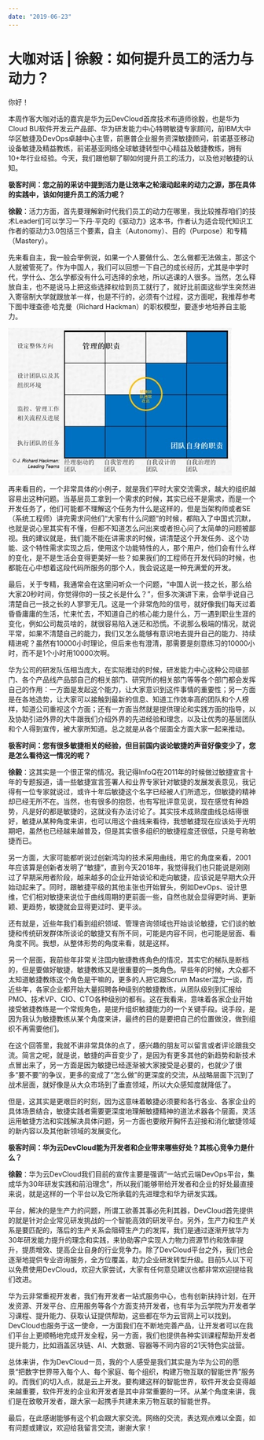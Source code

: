 ```yaml
---
date: "2019-06-23"
---  
```

      
# 大咖对话 | 徐毅：如何提升员工的活力与动力？
你好！

本周作客大咖对话的嘉宾是华为云DevCloud首席技术布道师徐毅，也是华为Cloud BU软件开发云产品部、华为研发能力中心特聘敏捷专家顾问，前IBM大中华区敏捷及DevOps卓越中心主管，前惠普企业服务资深敏捷顾问，前诺基亚移动设备敏捷及精益教练，前诺基亚网络全球敏捷转型中心精益及敏捷教练，拥有10+年行业经验。今天，我们跟他聊了聊如何提升员工的活力，以及他对敏捷的认知。

**极客时间：您之前的采访中提到活⼒是让效率之轮滚动起来的动力之源，那在具体的实践中，该如何提升员工的活力呢？**

**徐毅**：活力方面，首先要理解新时代我们员工的动力在哪里，我比较推荐咱们的技术Leader们可以学习一下丹·平克的《驱动力》这本书，作者认为适合现代知识工作者的驱动力3.0包括三个要素，自主（Autonomy）、目的（Purpose）和专精（Mastery）。

先来看自主，我一般会举例说，如果一个人要做什么、怎么做都无法做主，那这个人就被管死了。作为中国人，我们可以回想一下自己的成长经历，尤其是中学时代，学什么、怎么学都没有什么可选择的余地，所以逃课的人很多。当然，怎么释放自主，也不是说马上把这些选择权给到员工就行了，就好比前面这些学生突然进入寄宿制大学就跟放羊一样，也是不行的，必须有个过程，这方面呢，我推荐参考下图中理查德·哈克曼（Richard Hackman）的职权模型，要逐步地培养自主能力。

<!-- [[[read_end]]] -->

![](./httpsstatic001geekbangorgresourceimage937d934d627a9b16f8043d5ed0d20831a97d.jpg)

再来看目的，一个非常具体的小例子，就是我们平时大家交流需求，越大的组织越容易出这种问题。当基层员工拿到一个需求的时候，其实已经不是需求，而是一个开发任务了，他们可能都不理解这个任务为什么是这样的，但是当架构师或者SE（系统工程师）讲完需求问他们“大家有什么问题”的时候，都陷入了中国式沉默，也就是说心里其实有不懂，但都不知道怎么问出来或者担心问了太简单的问题被鄙视。我的建议就是，我们能不能在讲需求的时候，讲清楚这个开发任务、这个功能、这个特性需求实现之后，使用这个功能特性的人，那个用户，他们会有什么样的变化，是不是生活会变得更美好一些？如果我们的工程师在开发代码的时候，也都能在心中想着这段代码所服务的那个人，我会说这是一种充满爱的开发。

最后，关于专精，我通常会在这里问听众一个问题，“中国人说一技之长，那么给大家20秒时间，你觉得你的一技之长是什么？”，但多次演讲下来，会举手说自己清楚自己一技之长的人寥寥无几。这是一个非常危险的信号，就好像我们每天过着昏昏庸庸的生活，忙来忙去，不知道自己的核心能力是什么，万一遇到职业生涯的变化，例如公司裁员啥的，就很容易陷入迷茫和恐慌。不说那么极端的情况，就说平常，如果不清楚自己的能力，我们又怎么能够有意识地去提升自己的能力、持续精进呢？虽然有10000小时理论，但后来也有澄清，那需要是刻意练习的10000小时，而不是1个小时用10000次啊。

华为公司的研发队伍相当庞大，在实际推动的时候，研发能力中心这种公司级部门、各个产品线产品部自己的相关部门、研究所的相关部门等等各个部门都会发挥自己的作用：一方面是发起这个能力，让大家意识到这件事情的重要性；另一方面是在各地造势，让大家可以接触到最新的信息、知道工作效率高的团队和个人榜样，知道公司重视这个方面；还有一方面当然就是提供理论和实践方面的指导，以及协助引进外界的大牛跟我们介绍外界的先进经验和理念，以及让优秀的基层团队和个人得到宣传，被大家所知道。总之就是从各个层面全方面大家一起来推动。

**极客时间：您有很多敏捷相关的经验，但⽬前国内谈论敏捷的声⾳好像变少了，您是怎么看待这⼀情况的呢？**

**徐毅**：这其实是一个很正常的情况。我记得InfoQ在2011年的时候做过敏捷宣言十年的专题报道，请一些敏捷宣言签署人和业界专家针对敏捷的发展发表意见，我记得有一位专家就说过，或许十年后敏捷这个名字已经被人们所遗忘，但敏捷的精神却已经无所不在。当然，也有很多的抱怨，也有写批评意见说，现在感觉有种趋势，凡是好的都是敏捷的，这就没有办法讨论了。其实技术成熟度曲线总结得很好，敏捷从某种角度来讲，也可以用这个曲线来看待，我想敏捷现在应该处于光明期吧，虽然也已经越来越普及，但是其实很多组织的敏捷程度还很低，只是号称敏捷而已。

另一方面，大家可能都听说过创新鸿沟的技术采用曲线，用它的角度来看，2001年应该算是创新者发明了“敏捷”，直到今天2018年，我觉得我们也只能说是刚刚过了早期采用者阶段，越来越多的企业开始谈论和走向敏捷，应该说是早期大众开始动起来了。同时，跟敏捷平级的其他主张也开始冒头，例如DevOps、设计思维，它们相对敏捷来说位于曲线周期的更前面一些，自然也就会显得更时尚、更新颖、更趋势，敏捷就会显得更过时、更平淡。

还有就是，近些年我们看到组织领域、管理咨询领域也开始谈论敏捷，它们谈的敏捷和传统研发群体所谈论的敏捷又有所不同，可能是内容不同，也可能是层面、看角度不同。我想，从整体形势的角度来看，就是这样。

另一个层面，我前些年非常关注国内敏捷教练角色的情况，其实它的梯队是断档的，但是要做好敏捷，敏捷教练又是很重要的一类角色。早些年的时候，大众都不太知道敏捷教练这个角色是干嘛的，更多的人把它跟Scrum Master混为一谈，而近些年，各家企业都开始大量招聘各种级别的敏捷教练，从团队级别到汇报给PMO、技术VP、CIO、CTO各种级别的都有。这在我看来，意味着各家企业开始接受敏捷教练是一个常规角色，是提升组织敏捷能力的一个关键手段。说手段，是因为我认为敏捷教练从某个角度来讲，最终的目的是要把自己的位置做没，做到组织不再需要他们。

在这个回答里，我就不讲非常具体的点了，感兴趣的朋友可以留言或者评论跟我交流。简言之呢，就是说，敏捷的声音变少了，是因为有更多其他的新趋势和新技术点冒出来了，另一方面是因为敏捷已经逐渐被大家接受是必要的，也就少了很多“要不要”的争议，更多的变成了“怎么做”的更深度的交流，从战略层面下沉到了战术层面，就好像是从大众市场到了垂直领域，所以大众感知度就降低了。

但是，这其实是更艰巨的时刻，因为这意味着敏捷必须要和各行各业、各家企业的具体场景结合，敏捷实践者需要更深度地理解敏捷精神的道法术器各个层面，灵活运用敏捷方法和实践解决具体问题，另一方面也要敞开胸怀去迎接和消化敏捷领域的新内容以及其他新领域的发展变化。

**极客时间：华为云DevCloud能为开发者和企业带来哪些好处？其核⼼竞争⼒是什么？**

**徐毅**：华为云DevCloud我们目前的宣传主要是强调“一站式云端DevOps平台，集成华为30年研发实践和前沿理念”，所以我们能够带给开发者和企业的好处最直接来说，就是这样的一个平台以及它所承载的先进理念和华为研发实践。

平台，解决的是生产力的问题，所谓工欲善其事必先利其器，DevCloud首先提供的就是针对企业常见研发挑战的一个智能高效的研发平台。另外，生产力和生产关系是要匹配的，落后的生产关系会阻碍生产力的发挥，我们是通过逐渐开放华为30年研发能力提升的理念和实践，来协助客户实现人力物力资源节约和效率提升，提质增效、提高企业自身的行业竞争力。除了DevCloud平台之外，我们也会逐渐地提供专业咨询服务，全方位覆盖，助力企业研发转型升级。目前5人以下可以免费使用DevCloud，欢迎大家尝试，大家有任何意见建议也都非常欢迎提给我们改进。

华为云非常重视开发者，我们有开发者一站式服务中心，也有创新扶持计划，在开发资源、开发平台、应用服务等各个方面支持开发者，也有华为云学院为开发者学习课程、提升能力、获取认证提供帮助，这些都在华为云官网上可以找到。DevCloud也服务于这一使命，一方面我们在不断地完善产品，让开发者可以在我们平台上更顺畅地完成开发全程，另一方面，我们也提供各种实训课程帮助开发者提升能力，比如涵盖区块链、AI、大数据、容器等不同内容的21天特色实战营。

总体来讲，作为DevCloud一员，我的个人感受是我们其实是为华为公司的愿景“把数字世界带入每个人、每个家庭、每个组织，构建万物互联的智能世界”服务的。而我们的切入点，就是云上开发。要构建这样的智能世界，软件开发会变得越来越重要，软件开发的企业和开发者是其中非常重要的一环。从某个角度来讲，我们是在致敬开发者，跟大家一起携手共建未来万物互联的智能世界。

最后，在此感谢能够有这个机会跟大家交流。网络的交流，表达观点难以全面，如有问题或建议，欢迎给我留言交流，谢谢大家！